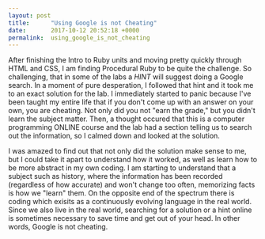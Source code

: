 ```yaml
---
layout: post
title:      "Using Google is not Cheating"
date:       2017-10-12 20:52:18 +0000
permalink:  using_google_is_not_cheating
---
```


After finishing the Intro to Ruby units and moving pretty quickly through HTML and CSS, I am finding Procedural Ruby to be quite the challenge. So challenging, that in some of the labs a *HINT* will suggest doing a Google search. In a moment of pure desperation, I followed that hint and it took me to an exact solution for the lab. I immediately started to panic because I've been taught my entire life that if you don't come up with an answer on your own, you are cheating. Not only did you not "earn the grade," but you didn't learn the subject matter. Then, a thought occured that this is a computer programming ONLINE course and the lab had a section telling us to search out the information, so I calmed down and looked at the solution. 

I was amazed to find out that not only did the solution make sense to me, but I could take it apart to understand how it worked, as well as learn how to be more abstract in my own coding. I am starting to understand that a subject such as history, where the information has been recorded (regardless of how accurate) and won't change too often, memorizing facts is how we "learn" them. On the opposite end of the spectrum there is coding which exisits as a continuously evolving language in the real world. Since we also live in the real world, searching for a solution or a hint online is sometimes necessary to save time and get out of your head.  In other words, Google is not cheating. 


